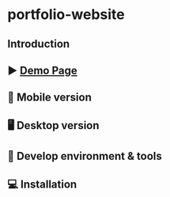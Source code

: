 # portfolio-website

##  Introduction

## :arrow_forward: [Demo Page](https://cherylruei.github.io/portfolio-website/)

## :iphone: Mobile version

## :desktop_computer:	 Desktop version

## :wrench: Develop environment & tools

## :computer: Installation 
